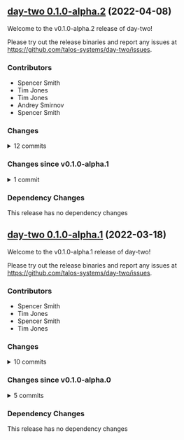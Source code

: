 ## [day-two 0.1.0-alpha.2](https://github.com/talos-systems/day-two/releases/tag/v0.1.0-alpha.2) (2022-04-08)

Welcome to the v0.1.0-alpha.2 release of day-two!



Please try out the release binaries and report any issues at
https://github.com/talos-systems/day-two/issues.

### Contributors

* Spencer Smith
* Tim Jones
* Tim Jones
* Andrey Smirnov
* Spencer Smith

### Changes
<details><summary>12 commits</summary>
<p>

* [`9cb35f2`](https://github.com/talos-systems/day-two/commit/9cb35f2bb76a120729f44c10a23695e6e90ff7a6) feat: deploy namespace explicitly and configure pod security
* [`86c1d51`](https://github.com/talos-systems/day-two/commit/86c1d511e48ed89a1c4c3db83d44727c8df316c6) release(v0.1.0-alpha.1): prepare release
* [`07b89ed`](https://github.com/talos-systems/day-two/commit/07b89ed76a2fe24d5a35cf9bb0147f1ca94b8b4c) feat: ensure local backend store directory exists (#3)
* [`7b1f118`](https://github.com/talos-systems/day-two/commit/7b1f118df31e28c61ee8d3b2d8267c4b0f7236b2) feat: add support for relative paths
* [`38cc3ed`](https://github.com/talos-systems/day-two/commit/38cc3ed1a3fff2c2cc8a742c57e464b90e9effef) chore: clean codebase with linter
* [`0cf8434`](https://github.com/talos-systems/day-two/commit/0cf84347bcaca506a4b31347796bd76aa71a0bf5) docs: update README, fix paths
* [`3a2343c`](https://github.com/talos-systems/day-two/commit/3a2343c3c0fea5e4c3ad8e6da240d351a37d34ab) feat: add fluent-bit
* [`4072ccd`](https://github.com/talos-systems/day-two/commit/4072ccda52bc6efd29d49c5281296ba7769a284f) feat: handle dependencies
* [`00894fb`](https://github.com/talos-systems/day-two/commit/00894fbcb15083db8d738ee77b61ee7906530d18) feat: kresify day-two
* [`9c3d51c`](https://github.com/talos-systems/day-two/commit/9c3d51c1302e5277af42209657acc443197a1351) feat: add config file, kube-state-metrics
* [`8db1c4b`](https://github.com/talos-systems/day-two/commit/8db1c4b9601b1627ae21e3092a12e6c29a2175bd) feat: add pulumi script
* [`b3a05ed`](https://github.com/talos-systems/day-two/commit/b3a05edee852e76c5e50bbda6f2a9732e7135ed5) Initial commit
</p>
</details>

### Changes since v0.1.0-alpha.1
<details><summary>1 commit</summary>
<p>

* [`9cb35f2`](https://github.com/talos-systems/day-two/commit/9cb35f2bb76a120729f44c10a23695e6e90ff7a6) feat: deploy namespace explicitly and configure pod security
</p>
</details>

### Dependency Changes

This release has no dependency changes

## [day-two 0.1.0-alpha.1](https://github.com/talos-systems/day-two/releases/tag/v0.1.0-alpha.1) (2022-03-18)

Welcome to the v0.1.0-alpha.1 release of day-two!



Please try out the release binaries and report any issues at
https://github.com/talos-systems/day-two/issues.

### Contributors

* Spencer Smith
* Tim Jones
* Spencer Smith
* Tim Jones

### Changes
<details><summary>10 commits</summary>
<p>

* [`07b89ed`](https://github.com/talos-systems/day-two/commit/07b89ed76a2fe24d5a35cf9bb0147f1ca94b8b4c) feat: ensure local backend store directory exists (#3)
* [`7b1f118`](https://github.com/talos-systems/day-two/commit/7b1f118df31e28c61ee8d3b2d8267c4b0f7236b2) feat: add support for relative paths
* [`38cc3ed`](https://github.com/talos-systems/day-two/commit/38cc3ed1a3fff2c2cc8a742c57e464b90e9effef) chore: clean codebase with linter
* [`0cf8434`](https://github.com/talos-systems/day-two/commit/0cf84347bcaca506a4b31347796bd76aa71a0bf5) docs: update README, fix paths
* [`3a2343c`](https://github.com/talos-systems/day-two/commit/3a2343c3c0fea5e4c3ad8e6da240d351a37d34ab) feat: add fluent-bit
* [`4072ccd`](https://github.com/talos-systems/day-two/commit/4072ccda52bc6efd29d49c5281296ba7769a284f) feat: handle dependencies
* [`00894fb`](https://github.com/talos-systems/day-two/commit/00894fbcb15083db8d738ee77b61ee7906530d18) feat: kresify day-two
* [`9c3d51c`](https://github.com/talos-systems/day-two/commit/9c3d51c1302e5277af42209657acc443197a1351) feat: add config file, kube-state-metrics
* [`8db1c4b`](https://github.com/talos-systems/day-two/commit/8db1c4b9601b1627ae21e3092a12e6c29a2175bd) feat: add pulumi script
* [`b3a05ed`](https://github.com/talos-systems/day-two/commit/b3a05edee852e76c5e50bbda6f2a9732e7135ed5) Initial commit
</p>
</details>

### Changes since v0.1.0-alpha.0
<details><summary>5 commits</summary>
<p>

* [`07b89ed`](https://github.com/talos-systems/day-two/commit/07b89ed76a2fe24d5a35cf9bb0147f1ca94b8b4c) feat: ensure local backend store directory exists (#3)
* [`7b1f118`](https://github.com/talos-systems/day-two/commit/7b1f118df31e28c61ee8d3b2d8267c4b0f7236b2) feat: add support for relative paths
* [`38cc3ed`](https://github.com/talos-systems/day-two/commit/38cc3ed1a3fff2c2cc8a742c57e464b90e9effef) chore: clean codebase with linter
* [`0cf8434`](https://github.com/talos-systems/day-two/commit/0cf84347bcaca506a4b31347796bd76aa71a0bf5) docs: update README, fix paths
* [`3a2343c`](https://github.com/talos-systems/day-two/commit/3a2343c3c0fea5e4c3ad8e6da240d351a37d34ab) feat: add fluent-bit
</p>
</details>

### Dependency Changes

This release has no dependency changes

